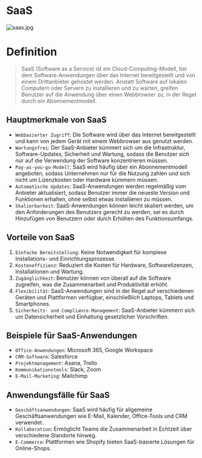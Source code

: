 # SaaS
![saas.jpg](https://cdn.shortpixel.ai/spai/q_glossy+w_928+to_auto+ret_img/www.webhostingsecretrevealed.net/wp-content/uploads/saas.jpg)

# Definition
> SaaS (Software as a Service) ist ein Cloud-Computing-Modell, bei dem Software-Anwendungen über das Internet bereitgestellt und von einem Drittanbieter gehostet werden. Anstatt Software auf lokalen Computern oder Servern zu installieren und zu warten, greifen Benutzer auf die Anwendung über einen Webbrowser zu, in der Regel durch ein Abonnementmodell.

## Hauptmerkmale von SaaS
- `Webbasierter Zugriff`: Die Software wird über das Internet bereitgestellt und kann von jedem Gerät mit einem Webbrowser aus genutzt werden.
- `Wartungsfrei`: Der SaaS-Anbieter kümmert sich um die Infrastruktur, Software-Updates, Sicherheit und Wartung, sodass die Benutzer sich nur auf die Verwendung der Software konzentrieren müssen.
- `Pay-as-you-go-Modell`: SaaS wird häufig über ein Abonnementmodell angeboten, sodass Unternehmen nur für die Nutzung zahlen und sich nicht um Lizenzkosten oder Hardware kümmern müssen.
- `Automatische Updates`: SaaS-Anwendungen werden regelmäßig vom Anbieter aktualisiert, sodass Benutzer immer die neueste Version und Funktionen erhalten, ohne selbst etwas installieren zu müssen.
- `Skalierbarkeit`: SaaS-Anwendungen können leicht skaliert werden, um den Anforderungen des Benutzers gerecht zu werden, sei es durch Hinzufügen von Benutzern oder durch Erhöhen des Funktionsumfangs.

## Vorteile von SaaS
1. `Einfache Bereitstellung`: Keine Notwendigkeit für komplexe Installations- und Einrichtungsprozesse.
2. `Kosteneffizienz`: Reduziert die Kosten für Hardware, Softwarelizenzen, Installationen und Wartung.
3. `Zugänglichkeit`: Benutzer können von überall auf die Software zugreifen, was die Zusammenarbeit und Produktivität erhöht.
4. `Flexibilität`: SaaS-Anwendungen sind in der Regel auf verschiedenen Geräten und Plattformen verfügbar, einschließlich Laptops, Tablets und Smartphones.
5. `Sicherheits- und Compliance-Management`: SaaS-Anbieter kümmern sich um Datensicherheit und Einhaltung gesetzlicher Vorschriften.

## Beispiele für SaaS-Anwendungen
- `Office-Anwendungen`: Microsoft 365, Google Workspace
- `CRM-Software`: Salesforce
- `Projektmanagement`: Asana, Trello
- `Kommunikationstools`: Slack, Zoom
- `E-Mail-Marketing`: Mailchimp

## Anwendungsfälle für SaaS
- `Geschäftsanwendungen`: SaaS wird häufig für allgemeine Geschäftsanwendungen wie E-Mail, Kalender, Office-Tools und CRM verwendet.
- `Kollaboration`: Ermöglicht Teams die Zusammenarbeit in Echtzeit über verschiedene Standorte hinweg.
- `E-Commerce`: Plattformen wie Shopify bieten SaaS-basierte Lösungen für Online-Shops.
